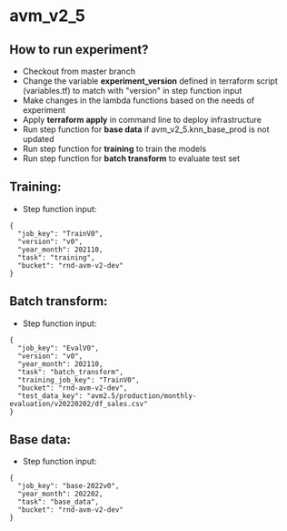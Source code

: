 # avm_v2_5

## How to run experiment?

* Checkout from master branch
* Change the variable **experiment_version** defined in terraform script (variables.tf) to match with "version" in step function input
* Make changes in the lambda functions based on the needs of experiment
* Apply **terraform apply** in command line to deploy infrastructure
* Run step function for **base data** if avm_v2_5.knn_base_prod is not updated
* Run step function for **training** to train the models
* Run step function for **batch transform** to evaluate test set

## Training:
* Step function input:
``` 
{
  "job_key": "TrainV0",
  "version": "v0",
  "year_month": 202110,
  "task": "training",
  "bucket": "rnd-avm-v2-dev"
}
```

## Batch transform:
* Step function input:
```
{
  "job_key": "EvalV0",
  "version": "v0",
  "year_month": 202110,
  "task": "batch_transform",
  "training_job_key": "TrainV0",
  "bucket": "rnd-avm-v2-dev",
  "test_data_key": "avm2.5/production/monthly-evaluation/v20220202/df_sales.csv"
}
```

## Base data:
* Step function input:
```
{
  "job_key": "base-2022v0",
  "year_month": 202202,
  "task": "base_data",
  "bucket": "rnd-avm-v2-dev"
}
```

